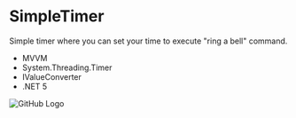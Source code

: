 # SimpleTimer
Simple timer where you can set your time to execute "ring a bell" command. 

* MVVM
* System.Threading.Timer
* IValueConverter
* .NET 5


![GitHub Logo](https://user-images.githubusercontent.com/72302395/102588207-bca54b00-4115-11eb-8305-6370e695f341.png)
